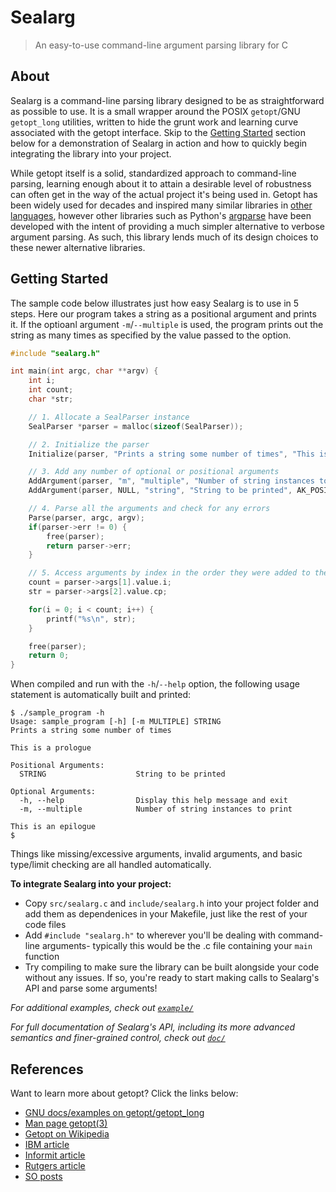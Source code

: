 # Sealarg
> An easy-to-use command-line argument parsing library for C

## About

Sealarg is a command-line parsing library designed to be as straightforward as possible to use. It is a small wrapper around the POSIX `getopt`/GNU `getopt_long` utilities, written to hide the grunt work and learning curve associated with the getopt interface. Skip to the [Getting Started](#getting-started) section below for a demonstration of Sealarg in action and how to quickly begin integrating the library into your project.

While getopt itself is a solid, standardized approach to command-line parsing, learning enough about it to attain a desirable level of robustness can often get in the way of the actual project it's being used in. Getopt has been widely used for decades and inspired many similar libraries in [other languages](https://en.wikipedia.org/wiki/Getopt#Other_languages), however other libraries such as Python's [argparse](https://docs.python.org/3/howto/argparse.html) have been developed with the intent of providing a much simpler alternative to verbose argument parsing. As such, this library lends much of its design choices to these newer alternative libraries.

## Getting Started

The sample code below illustrates just how easy Sealarg is to use in 5 steps. Here our program takes a string as a positional argument and prints it. If the optioanl argument `-m`/`--multiple` is used, the program prints out the string as many times as specified by the value passed to the option.

```c
#include "sealarg.h"

int main(int argc, char **argv) {
    int i;
    int count;
    char *str;

    // 1. Allocate a SealParser instance
    SealParser *parser = malloc(sizeof(SealParser));

    // 2. Initialize the parser
    Initialize(parser, "Prints a string some number of times", "This is a prologue", "This is an epilogue", PS_SEAL);

    // 3. Add any number of optional or positional arguments
    AddArgument(parser, "m", "multiple", "Number of string instances to print", AK_OPTIONAL, AR_REQUIRED, AA_VALUE, VT_INT);
    AddArgument(parser, NULL, "string", "String to be printed", AK_POSITIONAL, AR_REQUIRED, AA_VALUE, VT_STRING);

    // 4. Parse all the arguments and check for any errors
    Parse(parser, argc, argv);
    if(parser->err != 0) {
        free(parser);
        return parser->err;
    }

    // 5. Access arguments by index in the order they were added to the parser
    count = parser->args[1].value.i;
    str = parser->args[2].value.cp;

    for(i = 0; i < count; i++) {
        printf("%s\n", str);
    }

    free(parser);
    return 0;
}
```

When compiled and run with the `-h`/`--help` option, the following usage statement is automatically built and printed:

```
$ ./sample_program -h
Usage: sample_program [-h] [-m MULTIPLE] STRING
Prints a string some number of times

This is a prologue

Positional Arguments:
  STRING                    String to be printed
  
Optional Arguments:
  -h, --help                Display this help message and exit
  -m, --multiple            Number of string instances to print

This is an epilogue
$
```

Things like missing/excessive arguments, invalid arguments, and basic type/limit checking are all handled automatically.

**To integrate Sealarg into your project:**

- Copy `src/sealarg.c` and `include/sealarg.h` into your project folder and add them as dependenices in your Makefile, just like the rest of your code files
- Add `#include "sealarg.h"` to wherever you'll be dealing with command-line arguments- typically this would be the .c file containing your `main` function
- Try compiling to make sure the library can be built alongside your code without any issues. If so, you're ready to start making calls to Sealarg's API and parse some arguments!

*For additional examples, check out [`example/`](example)*

*For full documentation of Sealarg's API, including its more advanced semantics and finer-grained control, check out [`doc/`](doc)*

## References

Want to learn more about getopt? Click the links below:

- [GNU docs/examples on getopt/getopt_long](https://www.gnu.org/software/libc/manual/html_node/Getopt.html)
- [Man page getopt(3)](http://man7.org/linux/man-pages/man3/getopt.3.html)
- [Getopt on Wikipedia](https://en.wikipedia.org/wiki/Getopt)
- [IBM article](https://www.ibm.com/developerworks/aix/library/au-unix-getopt.html)
- [Informit article](http://www.informit.com/articles/article.aspx?p=175771&seqNum=3)
- [Rutgers article](https://www.cs.rutgers.edu/~pxk/416/notes/c-tutorials/getopt.html)
- [SO posts](https://stackoverflow.com/questions/tagged/c+getopt)